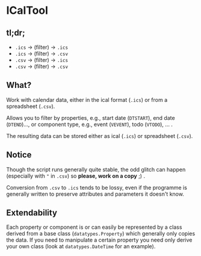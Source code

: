 # ICalTool

## tl;dr;

* `.ics` -> (filter) -> `.ics`
* `.ics` -> (filter) -> `.csv`
* `.csv` -> (filter) -> `.ics`
* `.csv` -> (filter) -> `.csv`

## What?

Work with calendar data, either in the ical format (`.ics`) or from a spreadsheet (`.csv`).

Allows you to filter by properties, e.g., start date (`DTSTART`), end date (`DTEND`)..., or component type, e.g., event (`VEVENT`), todo (`VTODO`), ... .

The resulting data can be stored either as ical (`.ics`) or spreadsheet (`.csv`).

## Notice

Though the script runs generally quite stable, the odd glitch can happen (especially with `"` in `.csv`) so **please, work on a copy** ;) .

Conversion from `.csv` to `.ics` tends to be lossy, even if the programme is generally written to preserve attributes and parameters it doesn't know.

## Extendability

Each property or component is or can easily be represented by a class derived from a base class (`datatypes.Property`) which generally only copies the data. If you need to manipulate a certain property you need only derive your own class (look at `datatypes.DateTime` for an example).
